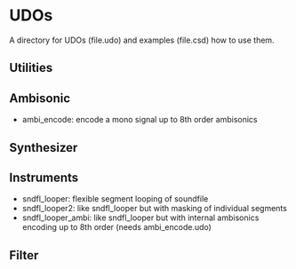 # UDOs
A directory for UDOs (file.udo) and examples (file.csd) how to use
them.

## Utilities

## Ambisonic
- ambi_encode: encode a mono signal up to 8th order ambisonics

## Synthesizer

## Instruments
- sndfl_looper: flexible segment looping of soundfile	
- sndfl_looper2: like sndfl_looper but with masking of individual
segments
- sndfl_looper_ambi: like sndfl_looper but with internal ambisonics
encoding up to 8th order (needs ambi_encode.udo)

## Filter 